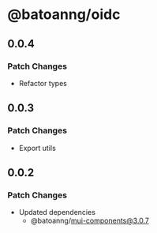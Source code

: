 # @batoanng/oidc

## 0.0.4

### Patch Changes

- Refactor types

## 0.0.3

### Patch Changes

- Export utils

## 0.0.2

### Patch Changes

- Updated dependencies
  - @batoanng/mui-components@3.0.7
